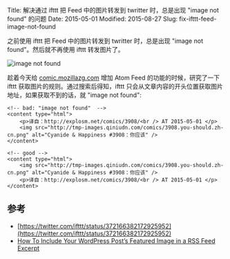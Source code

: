 Title: 解决通过 ifttt 把 Feed 中的图片转发到 twritter 时，总是出现 "image not found" 的问题
Date: 2015-05-01
Modified: 2015-08-27
Slug: fix-ifttt-feed-image-not-found


之前使用 ifttt 把 Feed 中的图片转发到 twritter 时，总是出现 "image not found"。然后就不再使用 ifttt 转发图片了。

![image not found](static/images/ifttt-image-not-found.png)

趁着今天给 [comic.mozillazg.com](http://comic.mozillazg.com) 增加 Atom Feed 的功能的时候，研究了一下 ifttt 获取图片的规则。通过搜索后得知，ifttt 只会从文章内容的开头位置获取图片地址，如果获取不到的话，就 "image not found":


    <!-- bad: "image not found"  -->
    <content type="html">
        <p>译自：http://explosm.net/comics/3908/<br /> AT 2015-05-01 </p>
        <img src="http://tmp-images.qiniudn.com/comics/3908.you-should.zh-cn.png" alt="Cyanide & Happiness #3908：你应该" />
    </content>
    
    <!-- good -->
    <content type="html">
        <img src="http://tmp-images.qiniudn.com/comics/3908.you-should.zh-cn.png" alt="Cyanide & Happiness #3908：你应该" />
        <p>译自：http://explosm.net/comics/3908/<br /> AT 2015-05-01 </p>
    </content>


## 参考

* [https://twitter.com/ifttt/status/372166382172925952](https://twitter.com/ifttt/status/372166382172925952)
* [How To Include Your WordPress Post’s Featured Image in a RSS Feed Excerpt]( Excerpthttps://winwar.co.uk/2015/02/include-wordpress-posts-featured-image-rss-feed-excerpt/)
